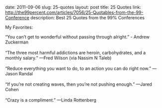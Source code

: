 date: 2011-09-06
slug: 25-quotes
layout: post
title: 25 Quotes
link: http://the99percent.com/articles/7056/25-Quotables-from-the-99-Conference
description: Best 25 Quotes from the 99% Conferences


<p>My Favorites:</p>

<p>&#8220;You can&#8217;t get to wonderful without passing through alright.&#8221; - Andrew Zuckerman <br/><br/> &#8220;The three most harmful addictions are heroin, carbohydrates, and a monthly salary.&#8221; —Fred Wilson (via Nassim N Taleb) <br/><br/> &#8220;Reduce everything you want to do, to an action you can do right now.&#8221; —Jason Randal <br/><br/> &#8220;If you&#8217;re not creating waves, then you&#8217;re not pushing enough.&#8221; —Jared Cohen <br/><br/> &#8220;Crazy is a compliment.&#8221; —Linda Rottenberg</p>
